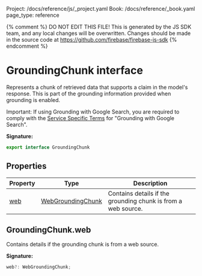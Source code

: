 Project: /docs/reference/js/_project.yaml
Book: /docs/reference/_book.yaml
page_type: reference

{% comment %}
DO NOT EDIT THIS FILE!
This is generated by the JS SDK team, and any local changes will be
overwritten. Changes should be made in the source code at
https://github.com/firebase/firebase-js-sdk
{% endcomment %}

# GroundingChunk interface
Represents a chunk of retrieved data that supports a claim in the model's response. This is part of the grounding information provided when grounding is enabled.

Important: If using Grounding with Google Search, you are required to comply with the [Service Specific Terms](https://cloud.google.com/terms/service-terms) for "Grounding with Google Search".

<b>Signature:</b>

```typescript
export interface GroundingChunk 
```

## Properties

|  Property | Type | Description |
|  --- | --- | --- |
|  [web](./ai.groundingchunk.md#groundingchunkweb) | [WebGroundingChunk](./ai.webgroundingchunk.md#webgroundingchunk_interface) | Contains details if the grounding chunk is from a web source. |

## GroundingChunk.web

Contains details if the grounding chunk is from a web source.

<b>Signature:</b>

```typescript
web?: WebGroundingChunk;
```
